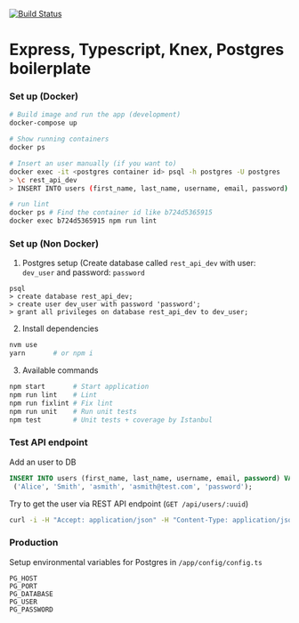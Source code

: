 [![Build Status](https://travis-ci.org/yhagio/rest-api-et.svg?branch=master)](https://travis-ci.org/yhagio/rest-api-et)


# Express, Typescript, Knex, Postgres boilerplate

### Set up (Docker)
```bash
# Build image and run the app (development)
docker-compose up

# Show running containers
docker ps

# Insert an user manually (if you want to)
docker exec -it <postgres container id> psql -h postgres -U postgres
> \c rest_api_dev
> INSERT INTO users (first_name, last_name, username, email, password) VALUES ('Alice', 'Smith', 'asmith', 'asmith@test.com', 'password');

# run lint 
docker ps # Find the container id like b724d5365915
docker exec b724d5365915 npm run lint
```


### Set up (Non Docker)

1. Postgres setup (Create database called `rest_api_dev` with
user: `dev_user` and password: `password`

```
psql
> create database rest_api_dev;
> create user dev_user with password 'password';
> grant all privileges on database rest_api_dev to dev_user;
```

2. Install dependencies

```bash
nvm use
yarn       # or npm i
```

3. Available commands

```bash
npm start       # Start application
npm run lint    # Lint
npm run fixlint # Fix lint
npm run unit    # Run unit tests
npm test        # Unit tests + coverage by Istanbul
```

### Test API endpoint

Add an user to DB

```sql
INSERT INTO users (first_name, last_name, username, email, password) VALUES
 ('Alice', 'Smith', 'asmith', 'asmith@test.com', 'password');
```
Try to get the user via REST API endpoint (`GET /api/users/:uuid`)
```bash
curl -i -H "Accept: application/json" -H "Content-Type: application/json" http://localhost:3000/api/users/<uuid>
```

### Production

Setup environmental variables for Postgres in `/app/config/config.ts`
```
PG_HOST
PG_PORT
PG_DATABASE
PG_USER
PG_PASSWORD
```